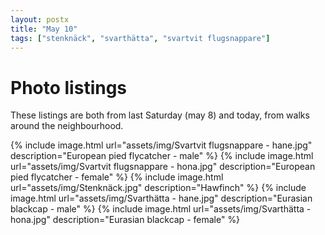 ```yaml
---
layout: postx
title: "May 10"
tags: ["stenknäck", "svarthätta", "svartvit flugsnappare"]
---
```

# Photo listings
These listings are both from last Saturday (may 8) and today, from walks around the neighbourhood.

{% include image.html url="assets/img/Svartvit flugsnappare - hane.jpg" description="European pied flycatcher - male" %}
{% include image.html url="assets/img/Svartvit flugsnappare - hona.jpg" description="European pied flycatcher - female" %}
{% include image.html url="assets/img/Stenknäck.jpg" description="Hawfinch" %}
{% include image.html url="assets/img/Svarthätta - hane.jpg" description="Eurasian blackcap - male" %}
{% include image.html url="assets/img/Svarthätta - hona.jpg" description="Eurasian blackcap - female" %}
